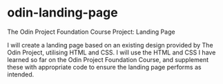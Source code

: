 # odin-landing-page
The Odin Project Foundation Course Project: Landing Page

I will create a landing page based on an existing design provided by The Odin Project, utilising HTML and CSS.
I will use the HTML and CSS I have learned so far on the Odin Project Foundation Course, and supplement these with appropriate code to ensure the landing page performs as intended.